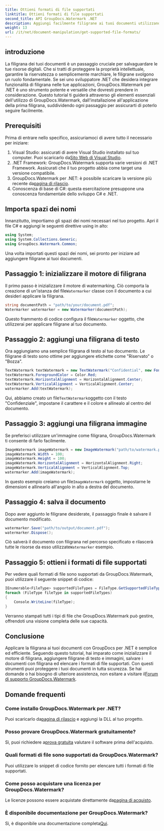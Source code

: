 ```yaml
---
title: Ottieni formati di file supportati
linktitle: Ottieni formati di file supportati
second_title: API GroupDocs.Watermark .NET
description: Aggiungi facilmente filigrane ai tuoi documenti utilizzando GroupDocs.Watermark per .NET. Segui la nostra guida completa passo dopo passo per proteggere le tue risorse digitali.
weight: 13
url: /it/net/document-manipulation/get-supported-file-formats/
---
```

## introduzione
La filigrana dei tuoi documenti è un passaggio cruciale per salvaguardare le tue risorse digitali. Che si tratti di proteggere la proprietà intellettuale, garantire la riservatezza o semplicemente marchiare, le filigrane svolgono un ruolo fondamentale. Se sei uno sviluppatore .NET che desidera integrare funzionalità di filigrana nelle tue applicazioni, GroupDocs.Watermark per .NET è uno strumento potente e versatile che dovresti prendere in considerazione. Questo tutorial ti guiderà attraverso gli elementi essenziali dell'utilizzo di GroupDocs.Watermark, dall'installazione all'applicazione della prima filigrana, suddividendo ogni passaggio per assicurarti di poterlo seguire facilmente.
## Prerequisiti
Prima di entrare nello specifico, assicuriamoci di avere tutto il necessario per iniziare:
1.  Visual Studio: assicurati di avere Visual Studio installato sul tuo computer. Puoi scaricarlo da[Sito Web di Visual Studio](https://visualstudio.microsoft.com/).
2. .NET Framework: GroupDocs.Watermark supporta varie versioni di .NET Framework. Assicurati che il tuo progetto abbia come target una versione compatibile.
3. GroupDocs.Watermark per .NET: è possibile scaricare la versione più recente da[pagina di rilascio](https://releases.groupdocs.com/Watermark/net/).
4. Conoscenza di base di C#: questa esercitazione presuppone una conoscenza fondamentale dello sviluppo C# e .NET.
## Importa spazi dei nomi
Innanzitutto, importiamo gli spazi dei nomi necessari nel tuo progetto. Apri il file C# e aggiungi le seguenti direttive using in alto:
```csharp
using System;
using System.Collections.Generic;
using GroupDocs.Watermark.Common;
```
Una volta importati questi spazi dei nomi, sei pronto per iniziare ad aggiungere filigrane ai tuoi documenti.

## Passaggio 1: inizializzare il motore di filigrana
 Il primo passo è inizializzare il motore di watermarking. Ciò comporta la creazione di un'istanza del file`Watermarker` classe con il documento a cui desideri applicare la filigrana.
```csharp
string documentPath = "path/to/your/document.pdf";
Watermarker watermarker = new Watermarker(documentPath);
```
 Questo frammento di codice configura il file`Watermarker` oggetto, che utilizzerai per applicare filigrane al tuo documento.
## Passaggio 2: aggiungi una filigrana di testo
Ora aggiungiamo una semplice filigrana di testo al tuo documento. Le filigrane di testo sono ottime per aggiungere etichette come "Riservato" o "Bozza".
```csharp
TextWatermark textWatermark = new TextWatermark("Confidential", new Font("Arial", 36));
textWatermark.ForegroundColor = Color.Red;
textWatermark.HorizontalAlignment = HorizontalAlignment.Center;
textWatermark.VerticalAlignment = VerticalAlignment.Center;
watermarker.Add(textWatermark);
```
 Qui, abbiamo creato un file`TextWatermark`oggetto con il testo "Confidenziale", impostane il carattere e il colore e allinealo al centro del documento.
## Passaggio 3: aggiungi una filigrana immagine
Se preferisci utilizzare un'immagine come filigrana, GroupDocs.Watermark ti consente di farlo facilmente.
```csharp
ImageWatermark imageWatermark = new ImageWatermark("path/to/watermark.png");
imageWatermark.Width = 100;
imageWatermark.Height = 100;
imageWatermark.HorizontalAlignment = HorizontalAlignment.Right;
imageWatermark.VerticalAlignment = VerticalAlignment.Top;
watermarker.Add(imageWatermark);
```
 In questo esempio creiamo un file`ImageWatermark` oggetto, impostarne le dimensioni e allinearlo all'angolo in alto a destra del documento.
## Passaggio 4: salva il documento
Dopo aver aggiunto le filigrane desiderate, il passaggio finale è salvare il documento modificato.
```csharp
watermarker.Save("path/to/output/document.pdf");
watermarker.Dispose();
```
 Ciò salverà il documento con filigrana nel percorso specificato e rilascerà tutte le risorse da esso utilizzate`Watermarker` esempio.
## Passaggio 5: ottieni i formati di file supportati
Per vedere quali formati di file sono supportati da GroupDocs.Watermark, puoi utilizzare il seguente snippet di codice:
```csharp
IEnumerable<FileType> supportedFileTypes = FileType.GetSupportedFileTypes();
foreach (FileType fileType in supportedFileTypes)
{
    Console.WriteLine(fileType);
}
```
Verranno stampati tutti i tipi di file che GroupDocs.Watermark può gestire, offrendoti una visione completa delle sue capacità.
## Conclusione
Applicare la filigrana ai tuoi documenti con GroupDocs per .NET è semplice ed efficiente. Seguendo questo tutorial, hai imparato come inizializzare il motore di filigrana, aggiungere filigrane di testo e immagini, salvare i documenti con filigrana ed elencare i formati di file supportati. Con questi strumenti puoi proteggere i tuoi documenti in tutta sicurezza.
 Se hai domande o hai bisogno di ulteriore assistenza, non esitare a visitare il[Forum di supporto GroupDocs.Watermark](https://forum.groupdocs.com/c/watermark/19).
## Domande frequenti
### Come installo GroupDocs.Watermark per .NET?
 Puoi scaricarlo da[pagina di rilascio](https://releases.groupdocs.com/Watermark/net/) e aggiungi la DLL al tuo progetto.
### Posso provare GroupDocs.Watermark gratuitamente?
 Sì, puoi richiedere a[prova gratuita](https://releases.groupdocs.com/) valutare il software prima dell'acquisto.
### Quali formati di file sono supportati da GroupDocs.Watermark?
Puoi utilizzare lo snippet di codice fornito per elencare tutti i formati di file supportati.
### Come posso acquistare una licenza per GroupDocs.Watermark?
 Le licenze possono essere acquistate direttamente da[pagina di acquisto](https://purchase.groupdocs.com/buy).
### È disponibile documentazione per GroupDocs.Watermark?
 Sì, è disponibile una documentazione completa[Qui](https://tutorials.groupdocs.com/Watermark/net/).